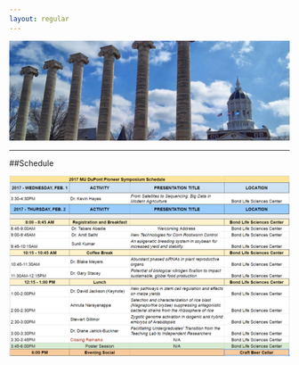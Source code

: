 ```yaml
---
layout: regular
---
```


<img src="/img/column3.jpg" style="max-width:100%"/> 

<hr style="clear: both;" />

##Schedule

<img src="/img/schedule-4.png" style="max-width:100%"/>
